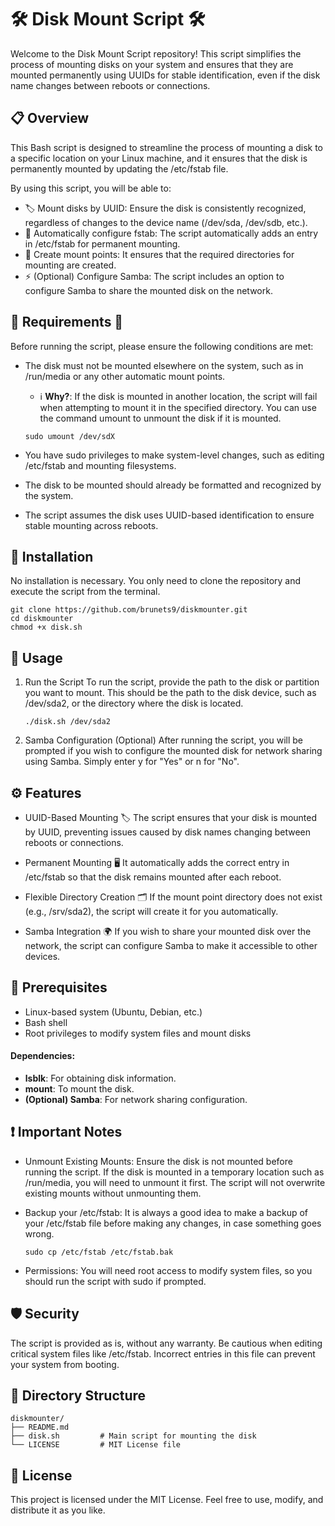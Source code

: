 # 🛠️ Disk Mount Script 🛠️
Welcome to the Disk Mount Script repository! This script simplifies the process of mounting disks on your system and ensures that they are mounted permanently using UUIDs for stable identification, even if the disk name changes between reboots or connections.

## 📋 Overview
This Bash script is designed to streamline the process of mounting a disk to a specific location on your Linux machine, and it ensures that the disk is permanently mounted by updating the /etc/fstab file.

By using this script, you will be able to:

- 🏷️ Mount disks by UUID: Ensure the disk is consistently recognized, regardless of changes to the device name (/dev/sda, /dev/sdb, etc.).
- 🔄 Automatically configure fstab: The script automatically adds an entry in /etc/fstab for permanent mounting.
- 📁 Create mount points: It ensures that the required directories for mounting are created.
- ⚡ (Optional) Configure Samba: The script includes an option to configure Samba to share the mounted disk on the network.
## 🚨 Requirements 🚨
Before running the script, please ensure the following conditions are met:

- The disk must not be mounted elsewhere on the system, such as in /run/media or any other automatic mount points.

    - ℹ️ **Why?**: If the disk is mounted in another location, the script will fail when attempting to mount it in the specified directory. You can use the command umount to unmount the disk if it is mounted.
    ```bash=
    sudo umount /dev/sdX
    ```
- You have sudo privileges to make system-level changes, such as editing /etc/fstab and mounting filesystems.

- The disk to be mounted should already be formatted and recognized by the system.

- The script assumes the disk uses UUID-based identification to ensure stable mounting across reboots.

## 🧩 Installation
No installation is necessary. You only need to clone the repository and execute the script from the terminal.

```bash=
git clone https://github.com/brunets9/diskmounter.git
cd diskmounter
chmod +x disk.sh
```
## 🚀 Usage
1. Run the Script
To run the script, provide the path to the disk or partition you want to mount. This should be the path to the disk device, such as /dev/sda2, or the directory where the disk is located.
    ```bash=
    ./disk.sh /dev/sda2
    ```
2. Samba Configuration (Optional)
After running the script, you will be prompted if you wish to configure the mounted disk for network sharing using Samba. Simply enter y for "Yes" or n for "No".

## ⚙️ Features
- UUID-Based Mounting 🏷️
The script ensures that your disk is mounted by UUID, preventing issues caused by disk names changing between reboots or connections.

- Permanent Mounting 🖥️
It automatically adds the correct entry in /etc/fstab so that the disk remains mounted after each reboot.

- Flexible Directory Creation 🗂️
If the mount point directory does not exist (e.g., /srv/sda2), the script will create it for you automatically.

- Samba Integration 🌍
If you wish to share your mounted disk over the network, the script can configure Samba to make it accessible to other devices.

## 🔧 Prerequisites
- Linux-based system (Ubuntu, Debian, etc.)
- Bash shell
- Root privileges to modify system files and mount disks
#### Dependencies:
- **lsblk**: For obtaining disk information.
- **mount**: To mount the disk.
- **(Optional) Samba**: For network sharing configuration.
## ❗ Important Notes
- Unmount Existing Mounts:
Ensure the disk is not mounted before running the script. If the disk is mounted in a temporary location such as /run/media, you will need to unmount it first. The script will not overwrite existing mounts without unmounting them.

- Backup your /etc/fstab:
It is always a good idea to make a backup of your /etc/fstab file before making any changes, in case something goes wrong.

    ```bash=
    sudo cp /etc/fstab /etc/fstab.bak
    ```
- Permissions:
You will need root access to modify system files, so you should run the script with sudo if prompted.

## 🛡️ Security
The script is provided as is, without any warranty. Be cautious when editing critical system files like /etc/fstab. Incorrect entries in this file can prevent your system from booting.

## 📂 Directory Structure
```bash=
diskmounter/
├── README.md
├── disk.sh         # Main script for mounting the disk
└── LICENSE         # MIT License file
```
## 📝 License
This project is licensed under the MIT License. Feel free to use, modify, and distribute it as you like.

